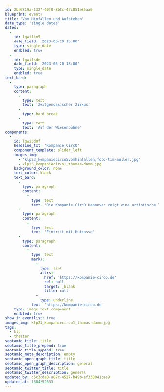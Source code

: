 ```yaml
---
id: 2ba6819a-1327-40f0-8b8c-47c851e85aa0
blueprint: events
title: 'Vom Hinfallen und Aufstehen'
date_type: 'single dates'
dates:
  -
    id: lgwi1kn5
    date_field: '2023-05-20 15:00'
    type: single_date
    enabled: true
  -
    id: lgwi1sde
    date_field: '2023-05-20 18:00'
    type: single_date
    enabled: true
text_bard:
  -
    type: paragraph
    content:
      -
        type: text
        text: 'Zeitgenössischer Zirkus'
      -
        type: hard_break
      -
        type: text
        text: 'Auf der Wiesenbühne'
components:
  -
    id: lgwi3d0f
    headline_txt: 'Kompanie CircO'
    component_template: slider_left
    images_img:
      - 'klp23_kompaniecirco5vomhinfallen,foto-tim-muller.jpg'
      - klp23_kompaniecirco1_thomas-damm.jpg
    background_color: none
    text_color: black
    text_bard:
      -
        type: paragraph
        content:
          -
            type: text
            text: 'Die Kompanie CircO Hannover zeigt eine artistische Theatercollage rund um die Themen Erfolg und Scheitern. Mit viel Humor verschmelzen Akrobatik, Schauspiel und Musik zu einer Performance an einem großen Tetraeder.'
      -
        type: paragraph
        content:
          -
            type: text
            text: 'Eintritt mit Hutkasse'
      -
        type: paragraph
        content:
          -
            type: text
            marks:
              -
                type: link
                attrs:
                  href: 'https://kompanie-circo.de'
                  rel: null
                  target: _blank
                  title: null
              -
                type: underline
            text: 'https://kompanie-circo.de'
    type: image_text_component
    enabled: true
show_in_eventlist: true
images_img: klp23_kompaniecirco1_thomas-damm.jpg
tags:
  - klp
  - theater
seotamic_title: title
seotamic_title_prepend: true
seotamic_title_append: true
seotamic_meta_description: empty
seotamic_open_graph_title: title
seotamic_open_graph_description: general
seotamic_twitter_title: title
seotamic_twitter_description: general
updated_by: c5c3cda0-a87c-4527-b49b-ef338041cae9
updated_at: 1684252633
---
```


